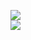 [![](https://img.shields.io/badge/Made%20With-Github%20Spray-lightgrey.svg?style=for-the-badge&logo=github)](https://github.com/Annihil/github-spray#6709)  
[![](https://i.imgur.com/2DrTn0Z.gif)](https://github.com/Annihil/github-spray)